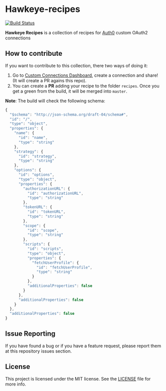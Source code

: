 # Hawkeye-recipes

[![Build Status](https://travis-ci.org/jcenturion/hawkeye-recipes.png)](https://travis-ci.org/jcenturion/hawkeye-recipes)

**Hawkeye Recipes** is a collection of recipes for [Auth0](https://auth0.com/) custom OAuth2 connections

## How to contribute

If you want to contribute to this collection, there two ways of doing it:

1. Go to [Custom Connections Dashboard](http://jcenturion.github.io/dashboard), create a connection and share! (It will create a PR agains this repo).
2. You can create a **PR** adding your recipe to the folder `recipes`. Once you get a green from the build, it will be merged into `master`.

**Note**: The build will check the following schema:

```javascript
{
  "$schema": "http://json-schema.org/draft-04/schema#",
  "id": "/",
  "type": "object",
  "properties": {
    "name": {
      "id": "name",
      "type": "string"
    },
    "strategy": {
      "id": "strategy",
      "type": "string"
    },
    "options": {
      "id": "options",
      "type": "object",
      "properties": {
        "authorizationURL": {
          "id": "authorizationURL",
          "type": "string"
        },
        "tokenURL": {
          "id": "tokenURL",
          "type": "string"
        },
        "scope": {
          "id": "scope",
          "type": "string"
        },
        "scripts": {
          "id": "scripts",
          "type": "object",
          "properties": {
            "fetchUserProfile": {
              "id": "fetchUserProfile",
              "type": "string"
            }
          },
          "additionalProperties": false
        }
      },
      "additionalProperties": false
    }
  },
  "additionalProperties": false
}
```

## Issue Reporting

If you have found a bug or if you have a feature request, please report them at this repository issues section.

## License

This project is licensed under the MIT license. See the [LICENSE](LICENSE) file for more info.
